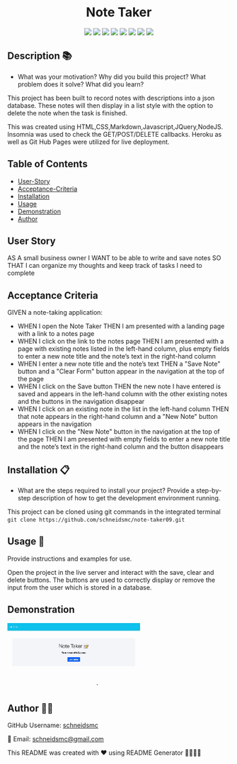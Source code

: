  
<h1 align="center">Note Taker </h1>

<div style= "text-align: center;">

  <img src="https://img.shields.io/github/repo-size/schneidsmc/note-taker09" />
  <img src="https://img.shields.io/github/languages/top/schneidsmc/note-taker09" />
  <img src="https://img.shields.io/github/last-commit/schneidsmc/note-taker09" />

  <img src="https://img.shields.io/badge/Javascript-yellow" />
  <img src="https://img.shields.io/badge/jQuery-blue"  />
  <img src="https://img.shields.io/badge/-node.js-green" />
  <img src="https://img.shields.io/badge/-inquirer-red" >
  <img src="https://img.shields.io/badge/-Markdown-lightgrey" />
</div>

## Description 📚

- What was your motivation? Why did you build this project? What problem does it solve? What did you learn?

This project has been built to record notes with descriptions into a json database. These notes will then display in a list style with the option to delete the note when the task is finished. 

This was created using HTML,CSS,Markdown,Javascript,JQuery,NodeJS. Insomnia was used to check the GET/POST/DELETE callbacks. Heroku as well as Git Hub Pages were utilized for live deployment.

## Table of Contents 

- [User-Story](#user-story)
- [Acceptance-Criteria](#acceptance-criteria)
- [Installation](#installation-📋)
- [Usage](#usage-🏁)
- [Demonstration](#demonstration)
- [Author](#author-👋🏽)

## User Story

AS A small business owner
I WANT to be able to write and save notes
SO THAT I can organize my thoughts and keep track of tasks I need to complete

## Acceptance Criteria

GIVEN a note-taking application:
- WHEN I open the Note Taker THEN I am presented with a landing page with a link to a notes page
- WHEN I click on the link to the notes page THEN I am presented with a page with existing notes listed in the left-hand column, plus empty fields to enter a new note title and the note’s text in the right-hand column
- WHEN I enter a new note title and the note’s text THEN a "Save Note" button and a "Clear Form" button appear in the navigation at the top of the page
- WHEN I click on the Save button THEN the new note I have entered is saved and appears in the left-hand column with the other existing notes and the buttons in the navigation disappear
- WHEN I click on an existing note in the list in the left-hand column THEN that note appears in the right-hand column and a "New Note" button appears in the navigation
- WHEN I click on the "New Note" button in the navigation at the top of the page THEN I am presented with empty fields to enter a new note title and the note’s text in the right-hand column and the button disappears


## Installation 📋

- What are the steps required to install your project? Provide a step-by-step description of how to get the development environment running.

This project can be cloned using git commands in the integrated terminal
`git clone https://github.com/schneidsmc/note-taker09.git`

## Usage 🏁

Provide instructions and examples for use.

Open the project in the live server and interact with the save, clear and delete buttons. The buttons are used to correctly display or remove the input from the user which is stored in a database. 

## Demonstration

<img src="./Develop/demonstration.gif" alt="gif demonstration" width="300" height="auto">

## Author 👋🏽

GitHub Username: [schneidsmc](https://github.com/schneidsmc)

📧 Email: schneidsmc@gmail.com

This README was created with ❤️ using README Generator 👏🏽👏🏽

